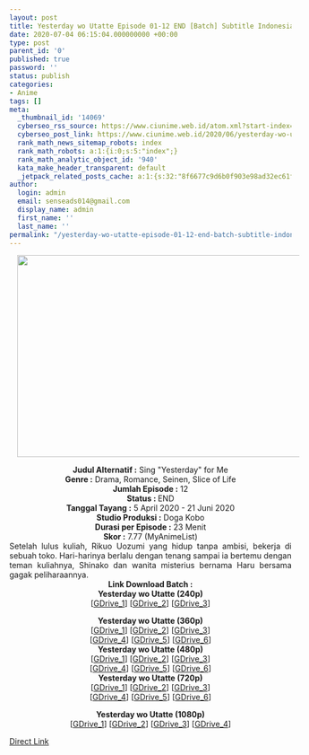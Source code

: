 ```yaml
---
layout: post
title: Yesterday wo Utatte Episode 01-12 END [Batch] Subtitle Indonesia
date: 2020-07-04 06:15:04.000000000 +00:00
type: post
parent_id: '0'
published: true
password: ''
status: publish
categories:
- Anime
tags: []
meta:
  _thumbnail_id: '14069'
  cyberseo_rss_source: https://www.ciunime.web.id/atom.xml?start-index=451&max-results=150
  cyberseo_post_link: https://www.ciunime.web.id/2020/06/yesterday-wo-utatte-episode-01-12-end.html
  rank_math_news_sitemap_robots: index
  rank_math_robots: a:1:{i:0;s:5:"index";}
  rank_math_analytic_object_id: '940'
  kata_make_header_transparent: default
  _jetpack_related_posts_cache: a:1:{s:32:"8f6677c9d6b0f903e98ad32ec61f8deb";a:2:{s:7:"expires";i:1656321202;s:7:"payload";a:0:{}}}
author:
  login: admin
  email: senseads014@gmail.com
  display_name: admin
  first_name: ''
  last_name: ''
permalink: "/yesterday-wo-utatte-episode-01-12-end-batch-subtitle-indonesia/"
---
```

<div class="separator" style="clear: both; text-align: center;"><a href="https://1.bp.blogspot.com/-roFug8ADjIQ/Xom5ugf7SeI/AAAAAAAAeCI/a9i5H3TAPx0iw_bvc_EuQfE2kR1okLvWACLcBGAsYHQ/s1600/Yesterday%2Bwo%2BUtatte.jpg" imageanchor="1" style="margin-left: 1em; margin-right: 1em;"><img border="0" data-original-height="720" data-original-width="1280" height="360" src="{{ site.baseurl }}/assets/2020/07/Yesterday%2Bwo%2BUtatte.jpg" width="640" /></a></div>
<p>
<div style="text-align: center;"><b>Judul</b><b><b>&nbsp;Alternatif</b>&nbsp;:</b>&nbsp;Sing "Yesterday" for Me</div>
<div style="text-align: center;"><b>Genre :</b>&nbsp;Drama, Romance, Seinen, Slice of Life</div>
<div style="text-align: center;"><b>Jumlah Episode :</b>&nbsp;12<br /><b>Status :&nbsp;</b>END<br /><b>Tanggal Tayang :</b>&nbsp;5 April 2020&nbsp;- 21 Juni 2020<br /><b>Studio Produksi :</b>&nbsp;Doga Kobo<br /><b>Durasi per Episode :</b>&nbsp;23 Menit</div>
<div style="text-align: center;"><b>Skor :</b>&nbsp;7.77 (MyAnimeList)</div>
<div style="text-align: center;"></div>
<div style="text-align: justify;">Setelah lulus kuliah, Rikuo Uozumi yang hidup tanpa ambisi, bekerja di sebuah toko. Hari-harinya berlalu dengan tenang sampai ia bertemu dengan teman kuliahnya, Shinako dan wanita misterius bernama Haru bersama gagak peliharaannya.</div>
<div style="text-align: justify;"></div>
<div style="text-align: justify;"></div>
<div style="text-align: center;">
<div style="text-align: center;"><b>Link Download Batch :</b></div>
<div style="text-align: center;">
<div style="text-align: center;"><b>Yesterday wo Utatte&nbsp;(240p)</b></div>
<div style="text-align: center;">[<a href="https://drive.google.com/uc?export=download&amp;id=1w2F6XLNkA8S7pPsyVibIN2iI2_FZO9T0" target="_blank" rel="noopener">GDrive_1</a>] [<a href="https://drive.google.com/uc?export=download&amp;id=1z92csLbQnwb-V9M429pxL8l9pqO0AOZO" target="_blank" rel="noopener">GDrive_2</a>] [<a href="https://drive.google.com/uc?export=download&amp;id=1lCVnklysssBZO_837Ik3DcmmxLG3Ipx5" target="_blank" rel="noopener">GDrive_3</a>]</p>
</div>
</div>
<div style="text-align: center;"><b>Yesterday wo Utatte&nbsp;(360p)</b></div>
<div style="text-align: center;">[<a href="https://drive.google.com/uc?id=1Vahtk4QCW0-cZFxO1l5eqZBTKu3w2jFN" target="_blank" rel="noopener">GDrive_1</a>] [<a href="https://drive.google.com/uc?id=1VWpycGMD9djdglfaKtfzu6mGbLFViANe" target="_blank" rel="noopener">GDrive_2</a>] [<a href="https://drive.google.com/uc?id=1Zr1dG4uVVbC9PJcwOUp-bi5uYArGZXI9" target="_blank" rel="noopener">GDrive_3</a>]<br />[<a href="https://drive.google.com/uc?id=1siGhVS9vZ_-QOLgFPnH45Pardtm-QuSC" target="_blank" rel="noopener">GDrive_4</a>] [<a href="https://drive.google.com/uc?export=download&amp;id=11DbXtnnhIXDFJvycMHlIK4WbV-e8y2B4" target="_blank" rel="noopener">GDrive_5</a>] [<a href="https://drive.google.com/uc?export=download&amp;id=1KEP05L0PbnSR5xpa2Qjjb6DwvAu3fXnB" target="_blank" rel="noopener">GDrive_6</a>]</div>
<div style="text-align: center;"></div>
<div style="text-align: center;"><b>Yesterday wo Utatte&nbsp;(480p)</b><br />[<a href="https://drive.google.com/uc?id=1OpB3Rr1C4CNF-4OqKlN7EOlhFUMHmby_" target="_blank" rel="noopener">GDrive_1</a>] [<a href="https://drive.google.com/uc?id=15AuW4PdREUCvHAX1A1VzTU-7QCKwd1WK" target="_blank" rel="noopener">GDrive_2</a>] [<a href="https://drive.google.com/uc?id=1AhvpMox0Oa1NG7Fgyioy7GGD6RxR-ZEj" target="_blank" rel="noopener">GDrive_3</a>]<br />[<a href="https://drive.google.com/uc?id=1Di4-9L3tmscrFpoSZx7sUq4OSHGMrWXD" target="_blank" rel="noopener">GDrive_4</a>] [<a href="https://drive.google.com/uc?export=download&amp;id=1fEU8EGOSpoLQr4zlb65kFR6d6qSVKmN_" target="_blank" rel="noopener">GDrive_5</a>] [<a href="https://drive.google.com/uc?export=download&amp;id=1CHHxL-gSyZzkZrvKYZY0Rh9xSer0Qhvx" target="_blank" rel="noopener">GDrive_6</a>]</div>
<div style="text-align: center;"><b>Yesterday wo Utatte&nbsp;(720p)</b><br />[<a href="https://drive.google.com/uc?id=1YYqD346ia55GwaDlvYrtjQToSu5mE4Qg" target="_blank" rel="noopener">GDrive_1</a>] [<a href="https://drive.google.com/uc?id=1dtEFE_XwT3II4WvyDXaCHFvniCmfVQlG" target="_blank" rel="noopener">GDrive_2</a>] [<a href="https://drive.google.com/uc?id=13hlWzY7UO8hgPp-j_vgPS0zx6T52PsWJ" target="_blank" rel="noopener">GDrive_3</a>]<br />[<a href="https://drive.google.com/uc?id=1GwpLKzqgNmxGGSxqwEHg4ROXVfGOHrgN" target="_blank" rel="noopener">GDrive_4</a>] [<a href="https://drive.google.com/uc?export=download&amp;id=1aGGRbgI4lOeosAwVTQkdjIDJgsMVemeq" target="_blank" rel="noopener">GDrive_5</a>] [<a href="https://drive.google.com/uc?export=download&amp;id=1Kt8N6uupPM86y1aFSPtf0-EUvnceZRdU" target="_blank" rel="noopener">GDrive_6</a>]</p>
<p><b>Yesterday wo Utatte&nbsp;(1080p)</b><br />[<a href="https://drive.google.com/uc?id=1R0ZXZftrd_D4lVLFLuf0TZubrtq7nJYw" target="_blank" rel="noopener">GDrive_1</a>] [<a href="https://drive.google.com/uc?id=1PrckB4XaZHukEHnbBVKZHoeTtG-awgXi" target="_blank" rel="noopener">GDrive_2</a>] [<a href="https://drive.google.com/uc?id=1W8Qegqoom71EkxYb0O2O01AuWZ24yPJT" target="_blank" rel="noopener">GDrive_3</a>] [<a href="https://drive.google.com/uc?id=12Fgz6SVUbAyQWOPobej62WaJsig-G6TL" target="_blank" rel="noopener">GDrive_4</a>]</div>
</div>
<link rel="stylesheet" href="https://cdnjs.cloudflare.com/ajax/libs/font-awesome/4.7.0/css/font-awesome.min.css" />
<div class="divbtn"> <a href="https://handymansurrender.com/fihup8buzv?key=94550f7ce39444073321dde3b8782f97" class="btn"><i class="fa fa-download"></i> Direct Link</a> </div>
